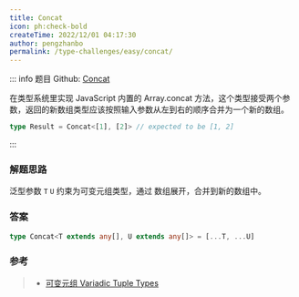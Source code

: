 ```yaml
---
title: Concat
icon: ph:check-bold
createTime: 2022/12/01 04:17:30
author: pengzhanbo
permalink: /type-challenges/easy/concat/
---
```


::: info 题目
Github: [Concat](https://github.com/type-challenges/type-challenges/blob/main/questions/00533-easy-concat/)

在类型系统里实现 JavaScript 内置的 Array.concat 方法，这个类型接受两个参数，返回的新数组类型应该按照输入参数从左到右的顺序合并为一个新的数组。

```ts
type Result = Concat<[1], [2]> // expected to be [1, 2]
```

:::

### 解题思路

泛型参数 `T` `U` 约束为可变元组类型，通过 数组展开，合并到新的数组中。

### 答案

```ts
type Concat<T extends any[], U extends any[]> = [...T, ...U]
```

### 参考

> - [可变元组 Variadic Tuple Types](https://www.typescriptlang.org/docs/handbook/release-notes/typescript-4-0.html#variadic-tuple-types)
